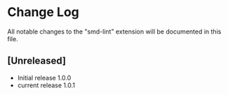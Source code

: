 # Change Log

All notable changes to the "smd-lint" extension will be documented in this file.

## [Unreleased]

- Initial release 1.0.0
- current release 1.0.1

